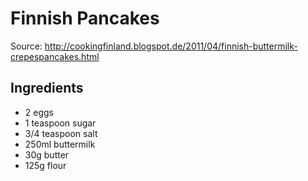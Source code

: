 # Finnish Pancakes

Source: http://cookingfinland.blogspot.de/2011/04/finnish-buttermilk-crepespancakes.html

## Ingredients

* 2 eggs
* 1 teaspoon sugar
* 3/4 teaspoon salt
* 250ml buttermilk
* 30g butter
* 125g flour
